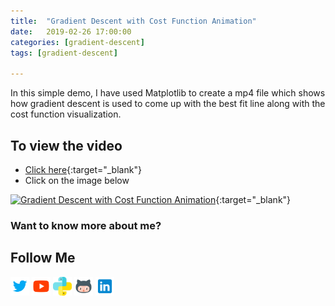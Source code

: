 ```yaml
---
title:  "Gradient Descent with Cost Function Animation"
date:   2019-02-26 17:00:00
categories: [gradient-descent]
tags: [gradient-descent]

---
```


In this simple demo, I have used Matplotlib to create a mp4 file which shows how gradient descent is used to come up with the best fit line along with the cost function visualization.


## To view the video
* [Click here](https://youtu.be/rqENjJYWo34){:target="_blank"}
* Click on the image below

[![Gradient Descent with Cost Function Animation](http://img.youtube.com/vi/rqENjJYWo34/0.jpg)](http://www.youtube.com/watch?v=rqENjJYWo34){:target="_blank"}

### Want to know more about me?
## Follow Me
<a href="https://twitter.com/_bhaveshbhatt" target="_blank"><img class="ai-subscribed-social-icon" src="/assets/images/tw.png" width="30"></a>
<a href="https://www.youtube.com/bhaveshbhatt8791/" target="_blank"><img class="ai-subscribed-social-icon" src="/assets/images/ytb.png" width="30"></a>
<a href="https://www.youtube.com/PythonTricks/" target="_blank"><img class="ai-subscribed-social-icon" src="/assets/images/python_logo.png" width="30"></a>
<a href="https://github.com/bhattbhavesh91" target="_blank"><img class="ai-subscribed-social-icon" src="/assets/images/gthb.png" width="30"></a>
<a href="https://www.linkedin.com/in/bhattbhavesh91/" target="_blank"><img class="ai-subscribed-social-icon" src="/assets/images/lnkdn.png" width="30"></a>
